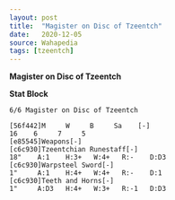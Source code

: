 ```yaml
---
layout: post
title:  "Magister on Disc of Tzeentch"
date:   2020-12-05
source: Wahapedia
tags: [tzeentch]
---
```


**Magister on Disc of Tzeentch**

**Stat Block**
```
6/6 Magister on Disc of Tzeentch
```

```
[56f442]M     W     B     Sa    [-]
16    6     7     5     
[e85545]Weapons[-]
[c6c930]Tzeentchian Runestaff[-]
18"    A:1    H:3+   W:4+   R:-    D:D3  
[c6c930]Warpsteel Sword[-]
1"     A:1    H:4+   W:4+   R:-    D:1   
[c6c930]Teeth and Horns[-]
1"     A:D3   H:4+   W:3+   R:-1   D:D3  
```


